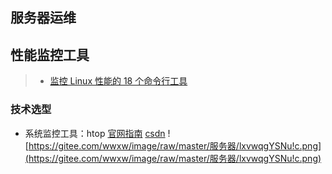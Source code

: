 ## 服务器运维



## 性能监控工具

> - [监控 Linux 性能的 18 个命令行工具](https://yq.aliyun.com/articles/540553?spm=a2c4e.11153940.0.0.68c71a93eN3XAv) 

### 技术选型

- 系统监控工具：htop  [官网指南](https://www.tecmint.com/install-htop-linux-process-monitoring-for-rhel-centos-fedora/?spm=a2c4e.10696291.0.0.550019a4nzwKYy)  [csdn](https://blog.csdn.net/qq_41893274/article/details/108901866)  ![https://gitee.com/wwxw/image/raw/master/服务器/lxvwqgYSNu!c.png](https://gitee.com/wwxw/image/raw/master/服务器/lxvwqgYSNu!c.png) 



